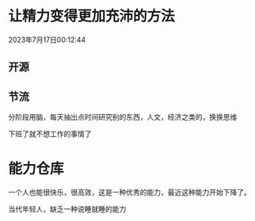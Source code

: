 

# 让精力变得更加充沛的方法

2023年7月17日00:12:44



## 开源



## 节流

分阶段用脑，每天抽出点时间研究别的东西，人文，经济之类的，换换思维

下班了就不想工作的事情了



# 能力仓库

一个人也能很快乐，很高效，这是一种优秀的能力，最近这种能力开始下降了。

当代年轻人，缺乏一种说睡就睡的能力



